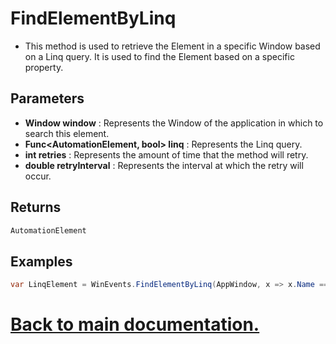 # FindElementByLinq

* This method is used to retrieve the Element in a specific Window based on a Linq query. It is used to find the Element based on a specific property.

## Parameters

* **Window window** : Represents the Window of the application in which to search this element.
* **Func<AutomationElement, bool> linq** : Represents the Linq query.
* **int retries** : Represents the amount of time that the method will retry.
* **double retryInterval** : Represents the interval at which the retry will occur.

## Returns

```csharp
AutomationElement
```

## Examples

```csharp
var LinqElement = WinEvents.FindElementByLinq(AppWindow, x => x.Name == "Address bar");
```

# [Back to main documentation.](https://github.com/ALaurian/Flanium/blob/main/Documentation/LibraryDB.md)
